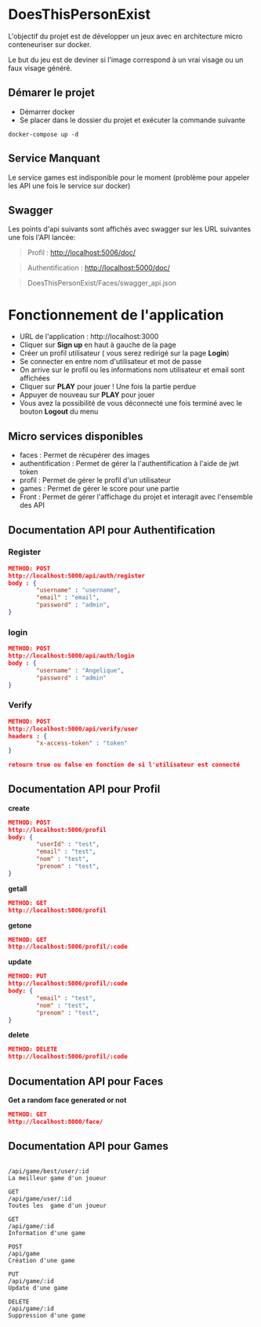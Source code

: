 # DoesThisPersonExist
L'objectif du projet est de développer un jeux avec en architecture micro conteneuriser sur docker.

Le but du jeu est de deviner si l'image correspond à un vrai visage ou un faux visage généré.

## Démarer le projet

- Démarrer docker
- Se placer dans le dossier du projet et exécuter la commande suivante

`docker-compose up -d`

## Service Manquant

Le service games est indisponible pour le moment (problème pour appeler les API une fois le service sur docker)

## **Swagger**

Les points d'api suivants sont affichés avec swagger sur les URL suivantes une fois l'API lancée:

> Profil : [http://localhost:5006/doc/](http://localhost:5006/doc/)

> Authentification : [http://localhost:5000/doc/](http://localhost:5006/doc/)

> DoesThisPersonExist/Faces/swagger_api.json

# Fonctionnement de l'application

- URL de l'application : http://localhost:3000
- Cliquer sur **Sign up** en haut à gauche de la page
- Créer un profil utilisateur ( vous serez redirigé sur la page **Login**)
- Se connecter en entre nom d'utilisateur et mot de passe
- On arrive sur le profil ou les informations nom utilisateur et email sont affichées
- Cliquer sur **PLAY** pour jouer ! Une fois la partie perdue
- Appuyer de nouveau sur **PLAY** pour jouer
- Vous avez la possibilité de vous déconnecté une fois terminé avec le bouton **Logout** du menu


## Micro services disponibles

- faces : Permet de récupérer des images
- authentification : Permet de gérer la l'authentification à l'aide de jwt token
- profil : Permet de gérer le profil d'un utilisateur
- games : Permet de gérer le score pour une partie
- Front : Permet de gérer l'affichage du projet et interagit avec l'ensemble des API

## Documentation API pour Authentification

### **Register**

```json
METHOD: POST
http://localhost:5000/api/auth/register
body : {
		"username" : "username",
		"email" : "email",
		"password" : "admin",
}
```

### login

```json
METHOD: POST
http://localhost:5000/api/auth/login
body : {
		"username" : "Angelique",
		"password" : "admin"
}
```

### Verify

```json
METHOD: POST
http://localhost:5000/api/verify/user
headers : {
		"x-access-token" : "token"
}

retourn true ou false en fonction de si l'utilisateur est connecté
```

## Documentation API pour Profil

**create**

```json
METHOD: POST
http://localhost:5006/profil
body: {
		"userId" : "test",
		"email" : "test",
		"nom" : "test",
		"prenom" : "test",
}
```

**getall**

```json
METHOD: GET
http://localhost:5006/profil
```

**getone**

```json
METHOD: GET
http://localhost:5006/profil/:code
```

**update**

```json
METHOD: PUT
http://localhost:5006/profil/:code
body: {
		"email" : "test",
		"nom" : "test",
		"prenom" : "test",
}
```

**delete**

```json
METHOD: DELETE
http://localhost:5006/profil/:code
```

## Documentation API pour Faces

**Get a random face generated or not**

```json
METHOD: GET
http://localhost:8000/face/
```

## Documentation API pour Games

```
 
/api/game/best/user/:id 
﻿﻿La meilleur game d'un joueur 

GET
/api/game/user/:id 
Toutes les  game d'un joueur

GET
/api/game/:id
Information d'une game

POST 
/api/game 
﻿Création d'une game

PUT 
/api/game/:id 
Update d'une game

DELETE 
/api/game/:id 
Suppression d'une game
```